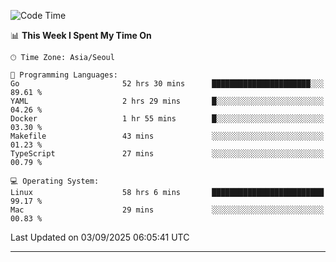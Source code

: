 <!---
[![JS's LinkedIn](https://img.shields.io/badge/LinkedIn-blue?style=for-the-badge&logo=linkedin)](https://www.linkedin.com/in/jaeseung-lee-5a2a32139/) 
[![JS's Notion](https://img.shields.io/badge/Notion-black?style=for-the-badge&logo=notion)](https://bit.ly/ljswiki1) <br><br>
-->
<!-- ![JS's GitHub stats](https://github-readme-stats-lemon-five.vercel.app/api?username=tkxkd0159&hide=contribs,prs,stars,issues&show_icons=true&theme=react&include_all_commits=true)   -->
<!-- ![Top Langs](https://github-readme-stats-lemon-five.vercel.app/api/top-langs/?username=tkxkd0159&layout=compact&hide=jupyter%20notebook,scss,html,css&langs_count=10)  -->


<!--START_SECTION:waka-->
![Code Time](http://img.shields.io/badge/Code%20Time-4%2C363%20hrs%2010%20mins-blue)

📊 **This Week I Spent My Time On** 

```text
🕑︎ Time Zone: Asia/Seoul

💬 Programming Languages: 
Go                       52 hrs 30 mins      ██████████████████████░░░   89.61 % 
YAML                     2 hrs 29 mins       █░░░░░░░░░░░░░░░░░░░░░░░░   04.26 % 
Docker                   1 hr 55 mins        █░░░░░░░░░░░░░░░░░░░░░░░░   03.30 % 
Makefile                 43 mins             ░░░░░░░░░░░░░░░░░░░░░░░░░   01.23 % 
TypeScript               27 mins             ░░░░░░░░░░░░░░░░░░░░░░░░░   00.79 % 

💻 Operating System: 
Linux                    58 hrs 6 mins       █████████████████████████   99.17 % 
Mac                      29 mins             ░░░░░░░░░░░░░░░░░░░░░░░░░   00.83 % 
```


 Last Updated on 03/09/2025 06:05:41 UTC
<!--END_SECTION:waka-->

---
<!---
<a href="https://github.com/tkxkd0159/books">
  <img align="center" src="https://github-readme-stats-lemon-five.vercel.app/api/pin/?username=tkxkd0159&repo=books&theme=react" />
</a>
-->

<!---
- 🔭 I’m currently working on ...
- 🌱 I’m currently learning blockchain and distributed network
- 👯 I’m looking to collaborate on ...
- 🤔 I’m looking for help with ...
- 💬 Ask me about ...
- 📫 How to reach me: ...
- 😄 Pronouns: ...
- ⚡ Fun fact: ...
-->
